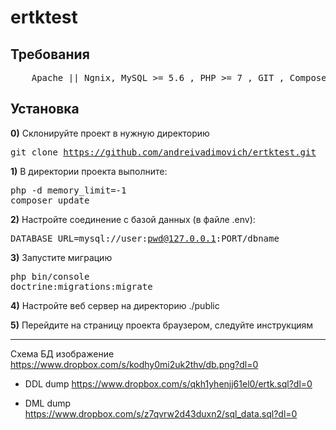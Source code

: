 # ertktest

<h2>Требования</h2>
<pre>
	Apache || Ngnix, MySQL >= 5.6 , PHP >= 7 , GIT , Composer
</pre>

<h2>Установка</h2>

<b>0)</b> Cклонируйте проект в нужную директорию
	<pre>git clone https://github.com/andreivadimovich/ertktest.git</pre>

<b>1)</b> В директории проекта выполните:
	<pre>php -d memory_limit=-1 composer update</pre>

<b>2)</b> Настройте соединение с базой данных (в файле .env):
	<pre>DATABASE_URL=mysql://user:pwd@127.0.0.1:PORT/dbname</pre>

<b>3)</b> Запустите миграцию
	<pre>php bin/console doctrine:migrations:migrate</pre>

<b>4)</b> Настройте веб сервер на директорию ./public 

<b>5)</b> Перейдите на страницу проекта браузером, следуйте инструкциям

<hr />

Схема БД изображение
	<a href="https://www.dropbox.com/s/kodhy0mi2uk2thv/db.png?dl=0">https://www.dropbox.com/s/kodhy0mi2uk2thv/db.png?dl=0</a>

- DDL dump
	<a href="https://www.dropbox.com/s/qkh1yhenjj61el0/ertk.sql?dl=0">https://www.dropbox.com/s/qkh1yhenjj61el0/ertk.sql?dl=0</a>

- DML dump
	<a href="https://www.dropbox.com/s/z7qvrw2d43duxn2/sql_data.sql?dl=0">https://www.dropbox.com/s/z7qvrw2d43duxn2/sql_data.sql?dl=0</a>